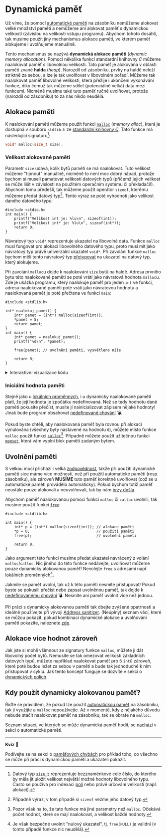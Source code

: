 # Dynamická paměť
Už víme, že pomocí [automatické paměti](automaticka_pamet.md) na zásobníku nemůžeme alokovat
velké množství paměti a nemůžeme ani alokovat paměť s dynamickou velikostí (závislou na velikosti
vstupu programu). Abychom tohoto dosáhli, tak musíme použít jiný mechanismus alokace paměti, ve
kterém paměť alokujeme i uvolňujeme manuálně.

Tento mechanismus se nazývá **dynamická alokace paměti** (*dynamic memory allocation*). Pomocí několika
funkcí standardní knihovny *C* můžeme naalokovat paměť s libovolnou velikosti. Tato paměť je
alokována v oblasti paměti zvané **halda** (*heap*). Narozdíl od zásobníku, prvky na haldě neleží
striktně za sebou, a lze je tak uvolňovat v libovolném pořadí. Můžeme tak naalokovat paměť libovolné
velikosti, která přežije i ukončení vykonávání funkce, díky čemuž tak můžeme sdílet (potenciálně velká)
data mezi funkcemi. Nicméně musíme také tuto paměť ručně uvolňovat, protože (narozdíl od zásobníku)
to za nás nikdo neudělá.

## Alokace paměti
K naalokování paměti můžeme použít funkci [`malloc`](https://devdocs.io/c/memory/malloc) (*memory
alloc*), která je dostupná v souboru `stdlib.h` ze [standardní knihovny *C*](../funkce/stdlib.md).
Tato funkce má následující signaturu[^1]:
```c
void* malloc(size_t size);
```

[^1]: Datový typ [`size_t`](https://devdocs.io/c/types/size_t) reprezentuje bezznaménkové
celé číslo, do kterého by měla jít uložit velikost největší možné hodnoty libovolného typu. Často
se používá pro indexaci [polí](../pole/pole.md) nebo právě určování velikosti (např. alokací).

### Velikost alokované paměti
Parametr `size` udává, kolik bytů paměti se má naalokovat. Tuto velikost můžeme "tipnout"
manuálně, nicméně to není moc dobrý nápad, protože bychom si museli pamatovat velikosti datových
typů (přičemž jejich velikost se může lišit v závislosti na použitém operačním systému či
překladači!). Abychom tomu předešli, tak můžeme použít operátor `sizeof`, kterému můžeme předat datový
typ[^2]. Tento výraz se poté vyhodnotí jako velikost daného datového typu:
```c,editable,mainbody
#include <stdio.h>
int main() {
    printf("Velikost int je: %lu\n", sizeof(int));
    printf("Velikost int* je: %lu\n", sizeof(int*));
    return 0;
}
```

[^2]: Případně výraz, v tom případě si `sizeof` vezme jeho datový typ.

Návratový typ `void*` reprezentuje ukazatel na libovolná data. Funkce `malloc` musí fungovat pro
alokaci libovolného datového typu, proto musí mít jako návratový typ právě univerzální ukazatel
`void*`. Při zavolání funkce `malloc` bychom měli tento návratový typ
[přetypovat](../datove_typy/konverze.md) na ukazatel na datový typ, který alokujeme.

Při zavolání `malloc`u dojde k naalokování `size` bytů na haldě. Adresa prvního bytu této
naalokované paměti se poté vrátí jako návratová hodnota `malloc`u. Zde je ukázka programu, který
naalokuje paměť pro jeden `int` ve funkci, adresu naalokované paměti poté vrátí jako návratovou
hodnotu a naalokovaná paměť je poté přečtena ve funkci `main`:
```c,editable
#include <stdlib.h>

int* naalokuj_pamet() {
    int* pamet = (int*) malloc(sizeof(int));
    *pamet = 5;
    return pamet; 
}
int main() {
    int* pamet = naalokuj_pamet();
    printf("%d\n", *pamet);

    free(pamet); // uvolnění paměti, vysvětleno níže

    return 0;
}
```

<details>
  <summary>Interaktivní vizualizace kódu</summary>

  <iframe width="750" height="500" frameborder="0" src="https://pythontutor.com/iframe-embed.html#code=%23include%20%3Cstdlib.h%3E%0A%0Aint*%20naalokuj_pamet%28%29%20%7B%0A%20%20%20%20int*%20pamet%20%3D%20%28int*%29%20malloc%28sizeof%28int%29%29%3B%0A%20%20%20%20*pamet%20%3D%205%3B%0A%20%20%20%20return%20pamet%3B%20%0A%7D%0Aint%20main%28%29%20%7B%0A%20%20%20%20int*%20pamet%20%3D%20naalokuj_pamet%28%29%3B%0A%20%20%20%20printf%28%22%25d%5Cn%22,%20*pamet%29%3B%0A%20%20%20%20return%200%3B%0A%7D%0A&codeDivHeight=400&codeDivWidth=350&curInstr=8&origin=opt-frontend.js&py=c_gcc9.3.0&rawInputLstJSON=%5B%5D"> </iframe>
</details>

### Iniciální hodnota paměti
Stejně jako u [lokálních proměnných](../promenne/promenne.md#vždy-inicializujte-proměnné), i u
dynamicky naalokované paměti platí, že její hodnota je zpočátku nedefinovaná. Než se tedy hodnotu
dané paměti pokusíte přečíst, musíte jí nainicializovat zápisem nějaké hodnoty! Jinak bude program
obsahovat [nedefinované chování](../../ruzne/nedefinovane_chovani.md) 💣.

Pokud byste chtěli, aby naalokovaná paměť byla rovnou při alokaci vynulována (všechny byty
nastavené na hodnotu `0`), můžete místo funkce `malloc` použít funkci
[`calloc`](https://devdocs.io/c/memory/calloc)[^3]. Případně můžete použít užitečnou funkci
[`memset`](https://devdocs.io/c/string/byte/memset), která vám vyplní blok paměti zadaným bytem.

[^3]: Pozor však na to, že tato funkce má jiné parametry než `malloc`. Očekává počet hodnot, které
se mají naalokovat, a velikost každé hodnoty.

## Uvolnění paměti
S velkou mocí přichází i velká [zodpovědnost](https://citaty.net/citaty/1957976-stan-lee-s-velkou-moci-prichazi-velka-odpovednost/),
takže při použití dynamické paměti sice máme více možností, než při použití automatické paměti
(resp. zásobníku), ale zároveň **MUSÍME** tuto paměť korektně uvolňovat (což se u automatické paměti
provádělo automaticky). Pokud bychom totiž paměť neustále pouze alokovali a neuvolňovali, tak by nám
[brzy došla](../../caste_chyby/pametove_chyby.md#memory-leak).

Abychom paměť naalokovanou pomocí funkcí `malloc` či `calloc` uvolnili, tak musíme použít funkci
[`free`](https://devdocs.io/c/memory/free):
```c,editable
#include <stdlib.h>

int main() {
    int* p = (int*) malloc(sizeof(int)); // alokace paměti
    *p = 0;                              // použití paměti
    free(p);                             // uvolnění paměti

    return 0;
}
```

Jako argument této funkci musíme předat ukazatel navrácený z volání `malloc`/`calloc`. Nic jiného
do této funkce nedávejte, uvolňovat můžeme pouze dynamicky alokovanou paměť! Nevolejte `free` s
adresami např. lokálních proměnných[^4].

[^4]: Je však bezpečné uvolnit "nulový ukazatel", tj. `free(NULL)` je validní (v tomto případě funkce nic neudělá).

Jakmile se paměť uvolní, tak už k této paměti nesmíte přistupovat! Pokud byste se pokusili přečíst
nebo zapsat uvolněnou paměť, tak dojde k [nedefinovanému chování](../../ruzne/nedefinovane_chovani.md) 💣.
Nesmíte ani paměť uvolnit více než jednou.

Při práci s dynamicky alokovanou pamětí tak dbejte zvýšené opatrnosti a ideálně používejte při
vývoji [Address sanitizer](../../prostredi/ladeni.md#address-sanitizer). (Neúplný) seznam věcí,
které se můžou pokazit, pokud kombinaci dynamické alokace a uvolňování paměti pokazíte, naleznete
[zde](../../caste_chyby/pametove_chyby.md).

## Alokace více hodnot zároveň
Jak jste si mohli všimnout ze signatury funkce `malloc`, můžete jí dát libovolný počet bytů.
Nemusíte se tak omezovat velikostí základních datových typů, můžete například naalokovat paměť pro
5 `int`ů zároveň, které poté budou ležet za sebou v paměti a bude tak jednoduché k nim přistupovat
v cyklu. Jak tento koncept funguje se dozvíte v sekci o
[dynamických polích](../pole/dynamicka_pole.md).

## Kdy použít dynamicky alokovanou paměť?
Řiďte se pravidlem, že pokud lze použít [automatickou paměť](automaticka_pamet.md) na zásobníku,
tak ji využijte a `malloc` nepoužívejte. Až v momentě, kdy z nějakého důvodu nebude stačit naalokovat
paměť na zásobníku, tak se obraťe na `malloc`.

Seznam situací, ve kterých se může dynamická paměť hodit, se
[nachází](automaticka_pamet.md#nevýhody-automatické-paměti) v sekci o automatické paměti.

<hr />

**Kvíz** 🤔

Podívejte se na sekci o [paměťových chybách](../../caste_chyby/pametove_chyby.md) pro příklad toho,
co všechno se může při práci s dynamickou pamětí a ukazateli pokazit.
